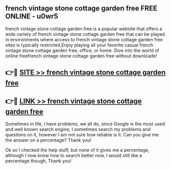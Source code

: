 ## french vintage stone cottage garden free FREE ONLINE - u0wr5

french vintage stone cottage garden free is a popular website that offers a wide variety of french vintage stone cottage garden free that can be played in environments where access to french vintage stone cottage garden free sites is typically restricted,Enjoy playing all your favorite casual french vintage stone cottage garden free, office, or home. Dive into the world of online freefrench vintage stone cottage garden free without downloads!

## 👉🔴 [SITE >> french vintage stone cottage garden free](http://news.freeplayer.one?title=french_vintage_stone_cottage_garden_free&ref=FRRE)

## 👉🔴 [LINK >> french vintage stone cottage garden free](http://news.freeplayer.one?title=french_vintage_stone_cottage_garden_free&ref=FREE)

Sometimes in life, I have problems, we all do, since Google is the most used and well known search engine, I sometimes search my problems and questions on it, however I am not sure how reliable is it. Can you give me the answer on a percentage? Thank you!

Ok so I checked the help stuff, but none of it gives me a percentage, although I now know how to search better now, I would still like a percentage though, Thank you!